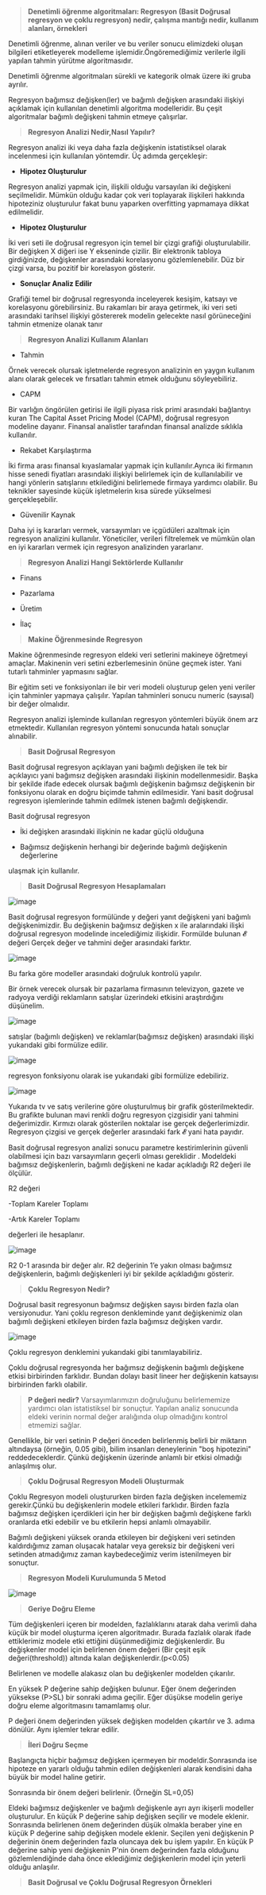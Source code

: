 >**Denetimli öğrenme algoritmaları: Regresyon (Basit Doğrusal regresyon ve çoklu regresyon) nedir, çalışma mantığı nedir, kullanım alanları, örnekleri**

Denetimli öğrenme, alınan veriler ve bu veriler sonucu elimizdeki oluşan bilgileri etiketleyerek modelleme işlemidir.Öngöremediğimiz verilerle ilgili yapılan tahmin yürütme algoritmasıdır. 

Denetimli öğrenme algoritmaları sürekli ve kategorik olmak üzere iki gruba ayrılır.

Regresyon bağımsız değişken(ler) ve bağımlı değişken arasındaki ilişkiyi açıklamak için kullanılan denetimli algoritma modelleridir. Bu çeşit algoritmalar bağımlı değişkeni tahmin etmeye çalışırlar.

>**Regresyon Analizi Nedir,Nasıl Yapılır?**

Regresyon analizi iki veya daha fazla değişkenin istatistiksel olarak incelenmesi için kullanılan yöntemdir. Üç adımda gerçekleşir:

- **Hipotez Oluşturulur**

Regresyon analizi yapmak için, ilişkili olduğu varsayılan iki değişkeni seçilmelidir. Mümkün olduğu kadar çok veri toplayarak ilişkileri hakkında hipoteziniz oluşturulur fakat bunu yaparken overfitting yapmamaya dikkat edilmelidir.

- **Hipotez Oluşturulur**

İki veri seti ile doğrusal regresyon için temel bir çizgi grafiği oluşturulabilir. Bir değişken X diğeri ise Y ekseninde çizilir. Bir elektronik tabloya girdiğinizde, değişkenler arasındaki korelasyonu gözlemlenebilir. Düz bir çizgi varsa, bu pozitif bir korelasyon gösterir.

- **Sonuçlar Analiz Edilir**

Grafiği temel bir doğrusal regresyonda inceleyerek kesişim, katsayı ve korelasyonu görebilirsiniz. Bu rakamları bir araya getirmek, iki veri seti arasındaki tarihsel ilişkiyi göstererek modelin gelecekte nasıl görüneceğini tahmin etmenize olanak tanır

>**Regresyon Analizi Kullanım Alanları**

- Tahmin

Örnek verecek olursak işletmelerde regresyon analizinin en yaygın kullanım alanı olarak gelecek ve fırsatları tahmin etmek olduğunu söyleyebiliriz.

- CAPM

Bir varlığın öngörülen getirisi ile ilgili piyasa risk primi arasındaki bağlantıyı kuran The Capital Asset Pricing Model (CAPM), doğrusal regresyon modeline dayanır. Finansal analistler tarafından finansal analizde sıklıkla kullanılır.

- Rekabet Karşılaştırma

İki firma arası finansal kıyaslamalar yapmak için kullanılır.Ayrıca iki firmanın hisse senedi fiyatları arasındaki ilişkiyi belirlemek için de kullanılabilir ve hangi yönlerin satışlarını etkilediğini belirlemede firmaya yardımcı olabilir. Bu teknikler sayesinde küçük işletmelerin kısa sürede yükselmesi gerçekleşebilir.

- Güvenilir Kaynak

Daha iyi iş kararları vermek, varsayımları ve içgüdüleri azaltmak için regresyon analizini kullanılır. Yöneticiler, verileri filtrelemek ve mümkün olan en iyi kararları vermek için regresyon analizinden yararlanır.

>**Regresyon Analizi Hangi Sektörlerde Kullanılır**

- Finans

- Pazarlama

- Üretim

- İlaç

>**Makine Öğrenmesinde Regresyon** 


Makine öğrenmesinde regresyon eldeki veri setlerini makineye öğretmeyi amaçlar. Makinenin veri setini ezberlemesinin önüne geçmek ister. Yani tutarlı tahminler yapmasını sağlar.

Bir eğitim seti ve fonksiyonları ile bir veri modeli oluşturup gelen yeni veriler için tahminler yapmaya çalışılır. Yapılan tahminleri sonucu numeric (sayısal) bir değer olmalıdır.

Regresyon analizi işleminde kullanılan regresyon yöntemleri büyük önem arz etmektedir. Kullanılan regresyon yöntemi sonucunda hatalı sonuçlar alınabilir.


>**Basit Doğrusal Regresyon**


Basit doğrusal regresyon açıklayan yani bağımlı değişken ile tek bir açıklayıcı yani bağımsız değişken arasındaki ilişkinin modellenmesidir. Başka bir şekilde ifade edecek olursak bağımlı değişkenin bağımsız değişkenin bir fonksiyonu olarak en doğru biçimde tahmin edilmesidir. Yani basit doğrusal regresyon işlemlerinde tahmin edilmek istenen bağımlı değişkendir.

Basit doğrusal regresyon

- İki değişken arasındaki ilişkinin ne kadar güçlü olduğuna

- Bağımsız değişkenin herhangi bir değerinde bağımlı değişkenin değerlerine

ulaşmak için kullanılır.

>**Basit Doğrusal Regresyon Hesaplamaları**

![image](https://user-images.githubusercontent.com/73705686/197873049-8a96866e-e1ad-43fa-9d09-492f2ac355c9.png)

Basit doğrusal regresyon formülünde y değeri yanıt değişkeni yani bağımlı değişkenimizdir. Bu değişkenin bağımsız değişken x ile aralarındaki ilişki doğrusal regresyon modelinde incelediğimiz ilişkidir.
Formülde bulunan 𝓔 değeri Gerçek değer ve tahmini değer arasındaki farktır.

![image](https://user-images.githubusercontent.com/73705686/197874374-6e7b297b-c982-4313-8879-75f79510e1ee.png)

Bu farka göre modeller arasındaki doğruluk kontrolü yapılır.

Bir örnek verecek olursak bir pazarlama firmasının televizyon, gazete ve radyoya verdiği reklamların satışlar üzerindeki etkisini araştırdığını düşünelim.

![image](https://user-images.githubusercontent.com/73705686/197875886-902fd1d3-1d14-49f8-b007-b2f492f9af3f.png)


satışlar (bağımlı değişken) ve reklamlar(bağımsız değişken) arasındaki ilişki yukarıdaki gibi formülize edilir.


![image](https://user-images.githubusercontent.com/73705686/197875227-bb8ecd57-abae-4760-a0e1-459a1be3a6cd.png)


regresyon fonksiyonu olarak ise yukarıdaki gibi formülize edebiliriz.

![image](https://user-images.githubusercontent.com/73705686/197875988-4a268731-f071-4790-a600-f5f009c2c683.png)


Yukarıda tv ve satış verilerine göre oluşturulmuş bir grafik gösterilmektedir. Bu grafikte bulunan mavi renkli doğru regresyon çizgisidir yani tahmini değerimizdir. Kırmızı olarak gösterilen noktalar ise gerçek değerlerimizdir. Regresyon çizgisi ve gerçek değerler arasındaki fark 𝓔 yani hata payıdır.

Basit doğrusal regresyon analizi sonucu parametre kestirimlerinin güvenli olabilmesi için bazı varsayımların geçerli olması gereklidir .
Modeldeki bağımsız değişkenlerin, bağımlı değişkeni ne kadar açıkladığı R2 değeri ile ölçülür.

R2 değeri 

-Toplam Kareler Toplamı

-Artık Kareler Toplamı

değerleri ile hesaplanır.

![image](https://user-images.githubusercontent.com/73705686/197877258-01c1c364-18ac-4284-ae39-a40e373de3be.png)


R2  0-1 arasında bir değer alır. R2 değerinin 1’e yakın olması bağımsız değişkenlerin, bağımlı değişkenleri iyi bir şekilde açıkladığını gösterir.

>**Çoklu Regresyon Nedir?**

Doğrusal basit regresyonun bağımsız değişken sayısı birden fazla olan versiyonudur. Yani çoklu regreson denkleminde yanıt değişkenimiz olan bağımlı değişkeni etkileyen birden fazla bağımsız değişken vardır.

![image](https://user-images.githubusercontent.com/73705686/198046006-37d7e82f-0e39-4614-8e27-fc66a84b1306.png)

Çoklu regresyon denklemini yukarıdaki gibi tanımlayabiliriz.

Çoklu doğrusal regresyonda her bağımsız değişkenin bağımlı değişkene etkisi birbirinden farklıdır. Bundan dolayı basit lineer her değişkenin katsayısı birbirinden farklı olabilir. 

>**P değeri nedir?**
Varsayımlarımızın doğruluğunu belirlememize yardımcı olan istatistiksel bir sonuçtur. Yapılan analiz sonucunda eldeki verinin normal değer aralığında olup olmadığını kontrol etmemizi sağlar.

Genellikle, bir veri setinin P değeri önceden belirlenmiş belirli bir miktarın altındaysa (örneğin, 0.05 gibi), bilim insanları deneylerinin "boş hipotezini" reddedeceklerdir. Çünkü değişkenin üzerinde anlamlı bir etkisi olmadığı anlaşılmış olur.

>**Çoklu Doğrusal Regresyon Modeli Oluşturmak**

Çoklu Regresyon modeli oluştururken birden fazla değişken incelememiz gerekir.Çünkü bu değişkenlerin modele etkileri farklıdır. Birden fazla bağımsız değişken içerdikleri için her bir değişken bağımlı değişkene farklı oranlarda etki edebilir ve bu etkilerin hepsi anlamlı olmayabilir.

Bağımlı değişkeni yüksek oranda etkileyen bir değişkeni veri setinden kaldırdığımız zaman oluşacak hatalar veya gereksiz bir değişkeni veri setinden atmadığımız zaman kaybedeceğimiz verim istenilmeyen bir sonuçtur.

>**Regresyon Modeli Kurulumunda 5 Metod**

![image](https://user-images.githubusercontent.com/73705686/198049144-03ff0322-ed55-4d5a-9195-0e49a6601b3a.png)

>**Geriye Doğru Eleme**

Tüm değişkenleri içeren bir modelden, fazlalıklarını atarak daha verimli daha küçük bir model oluşturma içeren algoritmadır. Burada fazlalık olarak ifade ettiklerimiz modele etki ettiğini düşünmediğimiz değişkenlerdir. Bu değişkenler model için belirlenen önem değeri (Bir çeşit eşik değeri(threshold)) altında kalan değişkenlerdir.(p<0.05)

Belirlenen ve modelle alakasız olan bu değişkenler modelden çıkarılır.

En yüksek P değerine sahip değişken bulunur. Eğer önem değerinden yüksekse (P>SL) bir sonraki adıma geçilir. Eğer düşükse modelin geriye doğru eleme algoritmasını tamamlamış olur.

P değeri önem değerinden yüksek değişken modelden çıkartılır ve 3. adıma dönülür. Aynı işlemler tekrar edilir.


>**İleri Doğru Seçme**

Başlangıçta hiçbir bağımsız değişken içermeyen bir modeldir.Sonrasında ise hipoteze en yararlı olduğu tahmin edilen değişkenleri alarak kendisini daha büyük bir model haline getirir.

Sonrasında bir önem değeri belirlenir. (Örneğin SL=0,05)

Eldeki bağımsız değişkenler ve bağımlı değişkenle ayrı ayrı ikişerli modeller oluşturulur. En küçük P değerine sahip değişken seçilir ve modele eklenir. Sonrasında belirlenen önem değerinden düşük olmakla beraber yine en küçük P değerine sahip değişken modele eklenir. Seçilen yeni değişkenin P değerinin önem değerinden fazla oluncaya dek bu işlem yapılır.
En küçük P değerine sahip yeni değişkenin P'nin önem değerinden fazla olduğunu gözlemlendiğinde daha önce eklediğimiz değişkenlerin model için yeterli olduğu anlaşılır.

>**Basit Doğrusal ve Çoklu Doğrusal Regresyon Örnekleri**

